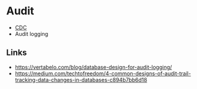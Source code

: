 # Audit

- [CDC](../../technology/cdc.md)
- Audit logging

## Links

- https://vertabelo.com/blog/database-design-for-audit-logging/
- https://medium.com/techtofreedom/4-common-designs-of-audit-trail-tracking-data-changes-in-databases-c894b7bb6d18
